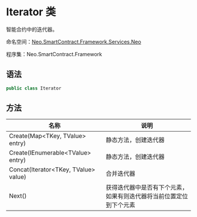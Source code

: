 # Iterator 类

智能合约中的迭代器。

命名空间：[Neo.SmartContract.Framework.Services.Neo](../neo.md)

程序集：Neo.SmartContract.Framework

## 语法

```c#
public class Iterator
```

## 方法

| 名称                                | 说明                                                         |
| ----------------------------------- | ------------------------------------------------------------ |
| Create(Map\<TKey, TValue\> entry) | 静态方法，创建迭代器                                         |
| Create(IEnumerable\<TValue\> entry)  | 静态方法，创建迭代器                                                |
| Concat(Iterator\<TKey, TValue\> value) |合并迭代器 |
| Next()            | 获得迭代器中是否有下个元素，如果有则迭代器将当前位置定位到下个元素 |
